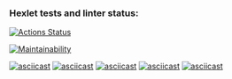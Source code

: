 ### Hexlet tests and linter status:
[![Actions Status](https://github.com/theYo88/java-project-61/actions/workflows/hexlet-check.yml/badge.svg)](https://github.com/theYo88/java-project-61/actions)

[![Maintainability](https://api.codeclimate.com/v1/badges/e6272400e4b4013dbe37/maintainability)](https://codeclimate.com/github/theYo88/java-project-61/maintainability)

[![asciicast](https://asciinema.org/a/AyTH2RZNlwUcSNa3fxot4m4i6.svg)](https://asciinema.org/a/AyTH2RZNlwUcSNa3fxot4m4i6)
[![asciicast](https://asciinema.org/a/iamfZqXm5lZniaE3uxoSEH4kt.svg)](https://asciinema.org/a/iamfZqXm5lZniaE3uxoSEH4kt)
[![asciicast](https://asciinema.org/a/P3qZ13yW354FyTofOwxPZwoM8.svg)](https://asciinema.org/a/P3qZ13yW354FyTofOwxPZwoM8)
[![asciicast](https://asciinema.org/a/cV7uIiDmL9k4CxMEzDClwjuzP.svg)](https://asciinema.org/a/cV7uIiDmL9k4CxMEzDClwjuzP)
[![asciicast](https://asciinema.org/a/M2hopOyl3JUBNa8075Ita0X1j.svg)](https://asciinema.org/a/M2hopOyl3JUBNa8075Ita0X1j)